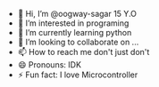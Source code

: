 - 👋 Hi, I’m @oogway-sagar 15 Y.O
- 👀 I’m interested in programing
- 🌱 I’m currently learning python
- 💞️ I’m looking to collaborate on ...
- 📫 How to reach me don't just don't
- 😄 Pronouns: IDK
- ⚡ Fun fact: I love Microcontroller

<!---
oogway-sagar/oogway-sagar is a ✨ special ✨ repository because its `README.md` (this file) appears on your GitHub profile.
You can click the Preview link to take a look at your changes.
--->
